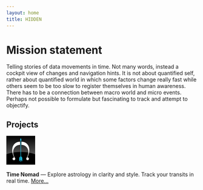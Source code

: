 ```yaml
---
layout: home
title: HIDDEN
---
```


# Mission statement

Telling stories of data movements in time. Not many words, instead a cockpit view of changes and navigation hints. It is not about quantified self, rather about quantified world in which some factors change really fast while others seem to be too slow to register themselves in human awareness. There has to be a connection between macro world and micro events. Perhaps not possible to formulate but fascinating to track and attempt to objectify.

## Projects

![Time Nomad icon](/images/project-icon-time-nomad.png "Time Nomad icon")

**Time Nomad** — Explore astrology in clarity and style. Track your transits in real time. [More...](/time-nomad/)
